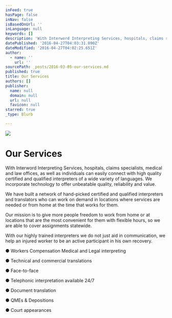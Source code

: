```yaml
---
inFeed: true
hasPage: false
inNav: false
isBasedOnUrl: ''
inLanguage: null
keywords: []
description: 'With Interword Interpreting Services, hospitals, claims specialists, medical and law offices, as well as individuals can easily connect with high quality certified and qualified interpreters of a wide variety of languages. We incorporate technology to offer unbeatable quality, reliability and value.'
datePublished: '2016-04-27T04:03:31.090Z'
dateModified: '2016-04-27T04:02:25.651Z'
author:
  - name: ''
    url: ''
sourcePath: _posts/2016-03-05-our-services.md
published: true
title: Our Services
authors: []
publisher:
  name: null
  domain: null
  url: null
  favicon: null
starred: true
_type: Blurb

---
```

![](https://s3-us-west-2.amazonaws.com/the-grid-img/p/d5acd10849908ee1320d878b92e506bcb6c8870c.png)

# Our Services

With Interword Interpreting Services, hospitals, claims specialists, medical and law offices, as well as individuals can easily connect with high quality certified and qualified interpreters of a wide variety of languages. We incorporate technology to offer unbeatable quality, reliability and value.

We have built a network of hand-picked certified and qualified interpreters and translators who can work on demand in locations where services are needed or from home at the time that works for them. 

Our mission is to give more people freedom to work from home or at locations that are the most convenient for them with flexible hours, so we are able to cover assignments statewide. 

With our highly trained interpreters we do not just aid in communication, we help an injured worker to be an active participant in his own recovery.

● Workers Compensation Medical and Legal interpreting

● Technical and commercial translations

● Face-to-face

● Telephonic interpretation available 24/7

● Document translation

● QMEs & Depositions

● Court appearances